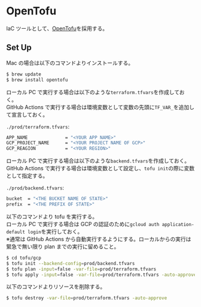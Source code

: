 # OpenTofu

IaC ツールとして、[OpenTofu](https://opentofu.org/)を採用する。

## Set Up

Mac の場合は以下のコマンドよりインストールする。

```bash
$ brew update
$ brew install opentofu
```

ローカル PC で実行する場合は以下のような`terraform.tfvars`を作成しておく。  
GitHub Actions で実行する場合は環境変数として変数の先頭に`TF_VAR_`を追加して宣言しておく。

`./prod/terraform.tfvars`:

```bash
APP_NAME              = "<YOUR APP NAME>"
GCP_PROJECT_NAME      = "<YOUR PROJECT NAME OF GCP>"
GCP_REAGION           = "<YOUR REGION>"
```

ローカル PC で実行する場合は以下のような`backend.tfvars`を作成しておく。  
GitHub Actions で実行する場合は環境変数として設定し、`tofu init`の際に変数として指定する。

`./prod/backend.tfvars`:

```bash
bucket  = "<THE BUCKET NAME OF STATE>"
prefix  = "<THE PREFIX OF STATE>"
```

以下のコマンドより tofu を実行する。  
ローカル PC で実行する場合は GCP の認証のために`gcloud auth application-default login`を実行しておく。  
※通常は GitHub Actions から自動実行するようにする。ローカルからの実行は緊急で無い限り plan までの実行に留めること。

```bash
$ cd tofu/gcp
$ tofu init --backend-config=prod/backend.tfvars
$ tofu plan -input=false -var-file=prod/terraform.tfvars
$ tofu apply -input=false -var-file=prod/terraform.tfvars -auto-approve
```

以下のコマンドよりリソースを削除する。

```bash
$ tofu destroy -var-file=prod/terraform.tfvars -auto-approve
```
